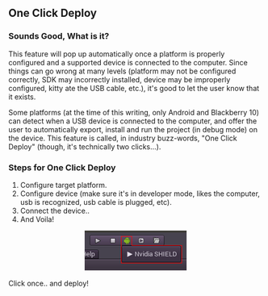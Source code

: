 ## One Click Deploy

### Sounds Good, What is it?

This feature will pop up automatically once a platform is properly configured and a supported device is connected to the computer. 
Since things can go wrong at many levels (platform may not be configured correctly, SDK may incorrectly installed, device may be improperly configured, kitty ate the USB cable, etc.), it's good to let the user know that it exists.

Some platforms (at the time of this writing, only Android and Blackberry 10) can detect when a USB device is connected to the computer, and offer the user to automatically export, install and run the project (in debug mode) on the device. This feature is called, in industry buzz-words, "One Click Deploy" (though, it's technically two clicks...).

### Steps for One Click Deploy

 1.  Configure target platform.
 2.  Configure device (make sure it's in developer mode, likes the computer, usb is recognized, usb cable is plugged, etc).
 3.  Connect the device..
 4.  And Voila!

<p align="center"><img src="images/oneclick.png"></p>

Click once.. and deploy!



